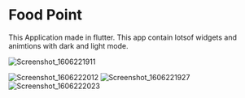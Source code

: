 # Food Point

This Application made in flutter. This app contain lotsof widgets and animtions with dark and light mode.

![Screenshot_1606221911](https://user-images.githubusercontent.com/74848355/100099540-962d2080-2e85-11eb-8bb1-3509401e3e77.png)

![Screenshot_1606222012](https://user-images.githubusercontent.com/74848355/100099930-10f63b80-2e86-11eb-89d1-66b00e413df9.png)
![Screenshot_1606221927](https://user-images.githubusercontent.com/74848355/100102914-3edd7f00-2e8a-11eb-897f-605b809cbe0a.png)
![Screenshot_1606222023](https://user-images.githubusercontent.com/74848355/100103038-67fe0f80-2e8a-11eb-8c1d-362d2e4a0c24.png)




